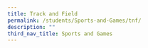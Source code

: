 ```yaml
---
title: Track and Field
permalink: /students/Sports-and-Games/tnf/
description: ""
third_nav_title: Sports and Games
---
```

